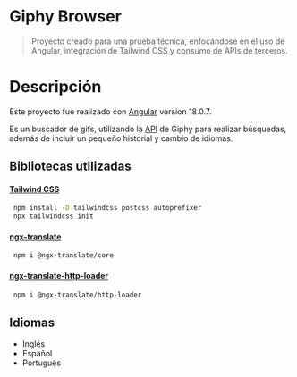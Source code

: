 # Giphy Browser
> Proyecto creado para una prueba técnica, enfocándose en el uso de Angular, integración de Tailwind CSS y consumo de APIs de terceros.

# Descripción
Este proyecto fue realizado con [Angular](https://angular.dev/overview) version 18.0.7.

Es un buscador de gifs, utilizando la [API](https://developers.giphy.com) de Giphy para realizar búsquedas, además de incluir un pequeño historial y cambio de idiomas.

## Bibliotecas utilizadas

#### [Tailwind CSS](https://tailwindcss.com)

```sh
 npm install -D tailwindcss postcss autoprefixer
 npx tailwindcss init
```

#### [ngx-translate](https://www.npmjs.com/package/@ngx-translate/core)

```sh
 npm i @ngx-translate/core
```

#### [ngx-translate-http-loader](https://www.npmjs.com/package/@ngx-translate/http-loader)

```sh
 npm i @ngx-translate/http-loader
```
## Idiomas
- Inglés
- Español
- Portugués
